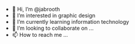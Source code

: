 - 👋 Hi, I’m @jabrooth
- 👀 I’m interested in graphic design 
- 🌱 I’m currently learning information technology
- 💞️ I’m looking to collaborate on ...
- 📫 How to reach me ...

<!---
jabrooth/jabrooth is a ✨ special ✨ repository because its `README.md` (this file) appears on your GitHub profile.
You can click the Preview link to take a look at your changes.
--->
